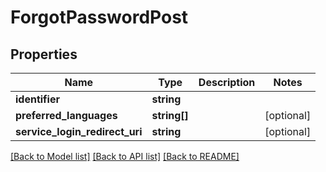 # ForgotPasswordPost

## Properties
Name | Type | Description | Notes
------------ | ------------- | ------------- | -------------
**identifier** | **string** |  | 
**preferred_languages** | **string[]** |  | [optional] 
**service_login_redirect_uri** | **string** |  | [optional] 

[[Back to Model list]](../README.md#documentation-for-models) [[Back to API list]](../README.md#documentation-for-api-endpoints) [[Back to README]](../README.md)


